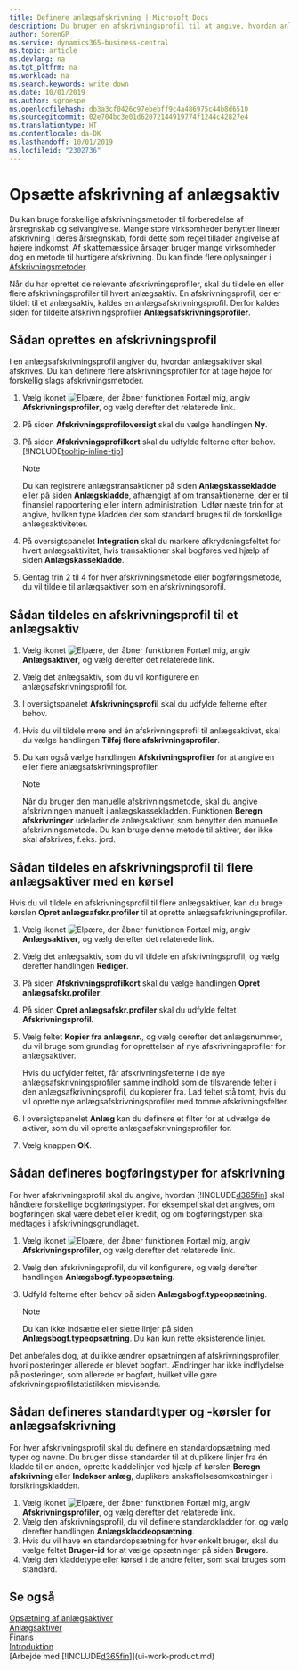 ```yaml
---
title: Definere anlægsafskrivning | Microsoft Docs
description: Du bruger en afskrivningsprofil til at angive, hvordan anlægsaktiver skal afskrives eller nedskrives.
author: SorenGP
ms.service: dynamics365-business-central
ms.topic: article
ms.devlang: na
ms.tgt_pltfrm: na
ms.workload: na
ms.search.keywords: write down
ms.date: 10/01/2019
ms.author: sgroespe
ms.openlocfilehash: db3a3cf0426c97ebebff9c4a486975c44b8d6510
ms.sourcegitcommit: 02e704bc3e01d62072144919774f1244c42827e4
ms.translationtype: HT
ms.contentlocale: da-DK
ms.lasthandoff: 10/01/2019
ms.locfileid: "2302736"
---
```

# <a name="set-up-fixed-asset-depreciation"></a>Opsætte afskrivning af anlægsaktiv
 Du kan bruge forskellige afskrivningsmetoder til forberedelse af årsregnskab og selvangivelse. Mange store virksomheder benytter lineær afskrivning i deres årsregnskab, fordi dette som regel tillader angivelse af højere indkomst. Af skattemæssige årsager bruger mange virksomheder dog en metode til hurtigere afskrivning. Du kan finde flere oplysninger i [Afskrivningsmetoder](fa-depreciation-methods.md).

 Når du har oprettet de relevante afskrivningsprofiler, skal du tildele en eller flere afskrivningsprofiler til hvert anlægsaktiv. En afskrivningsprofil, der er tildelt til et anlægsaktiv, kaldes en anlægsafskrivningsprofil. Derfor kaldes siden for tildelte afskrivningsprofiler **Anlægsafskrivningsprofiler**.

## <a name="to-create-a-depreciation-book"></a>Sådan oprettes en afskrivningsprofil
I en anlægsafskrivningsprofil angiver du, hvordan anlægsaktiver skal afskrives. Du kan definere flere afskrivningsprofiler for at tage højde for forskellig slags afskrivningsmetoder.  

1. Vælg ikonet ![Elpære, der åbner funktionen Fortæl mig](media/ui-search/search_small.png "Fortæl mig, hvad du vil foretage dig"), angiv **Afskrivningsprofiler**, og vælg derefter det relaterede link.
2. På siden **Afskrivningsprofiloversigt** skal du vælge handlingen **Ny**.
3. På siden **Afskrivningsprofilkort** skal du udfylde felterne efter behov. [!INCLUDE[tooltip-inline-tip](includes/tooltip-inline-tip_md.md)]

    > [!NOTE]  
    >   Du kan registrere anlægstransaktioner på siden **Anlægskassekladde** eller på siden **Anlægskladde**, afhængigt af om transaktionerne, der er til finansiel rapportering eller intern administration. Udfør næste trin for at angive, hvilken type kladden der som standard bruges til de forskellige anlægsaktiviteter.
4. På oversigtspanelet **Integration** skal du markere afkrydsningsfeltet for hvert anlægsaktivitet, hvis transaktioner skal bogføres ved hjælp af siden **Anlægskassekladde**.
5. Gentag trin 2 til 4 for hver afskrivningsmetode eller bogføringsmetode, du vil tildele til anlægsaktiver som en afskrivningsprofil.

## <a name="to-assign-a-depreciation-book-to-a-fixed-asset"></a>Sådan tildeles en afskrivningsprofil til et anlægsaktiv
1. Vælg ikonet ![Elpære, der åbner funktionen Fortæl mig](media/ui-search/search_small.png "Fortæl mig, hvad du vil foretage dig"), angiv **Anlægsaktiver**, og vælg derefter det relaterede link.
2. Vælg det anlægsaktiv, som du vil konfigurere en anlægsafskrivningsprofil for.
3. I oversigtspanelet **Afskrivningsprofil** skal du udfylde felterne efter behov.
4. Hvis du vil tildele mere end én afskrivningsprofil til anlægsaktivet, skal du vælge handlingen **Tilføj flere afskrivningsprofiler**.
5. Du kan også vælge handlingen **Afskrivningsprofiler** for at angive en eller flere anlægsafskrivningsprofiler.

    > [!NOTE]  
    >   Når du bruger den manuelle afskrivningsmetode, skal du angive afskrivningen manuelt i anlægskassekladden. Funktionen **Beregn afskrivninger** udelader de anlægsaktiver, som benytter den manuelle afskrivningsmetode. Du kan bruge denne metode til aktiver, der ikke skal afskrives, f.eks. jord.

## <a name="to-assign-a-depreciation-book-to-multiple-fixed-assets-with-a-batch-job"></a>Sådan tildeles en afskrivningsprofil til flere anlægsaktiver med en kørsel
Hvis du vil tildele en afskrivningsprofil til flere anlægsaktiver, kan du bruge kørslen **Opret anlægsafskr.profiler** til at oprette anlægsafskrivningsprofiler.  

1. Vælg ikonet ![Elpære, der åbner funktionen Fortæl mig](media/ui-search/search_small.png "Fortæl mig, hvad du vil foretage dig"), angiv **Anlægsaktiver**, og vælg derefter det relaterede link.
2. Vælg det anlægsaktiv, som du vil tildele en afskrivningsprofil, og vælg derefter handlingen **Rediger**.
3. På siden **Afskrivningsprofilkort** skal du vælge handlingen **Opret anlægsafskr.profiler**.
4. På siden **Opret anlægsafskr.profiler** skal du udfylde feltet **Afskrivningsprofil**.
5. Vælg feltet **Kopier fra anlægsnr.**, og vælg derefter det anlægsnummer, du vil bruge som grundlag for oprettelsen af nye afskrivningsprofiler for anlægsaktiver.

    Hvis du udfylder feltet, får afskrivningsfelterne i de nye anlægsafskrivningsprofiler samme indhold som de tilsvarende felter i den anlægsafkrivningsprofil, du kopierer fra. Lad feltet stå tomt, hvis du vil oprette nye anlægsafskrivningsprofiler med tomme afskrivningsfelter.  
6. I oversigtspanelet **Anlæg** kan du definere et filter for at udvælge de aktiver, som du vil oprette anlægsafskrivningsprofiler for.
7. Vælg knappen **OK**.

## <a name="to-set-up-depreciation-posting-types"></a>Sådan defineres bogføringstyper for afskrivning
For hver afskrivningsprofil skal du angive, hvordan [!INCLUDE[d365fin](includes/d365fin_md.md)] skal håndtere forskellige bogføringstyper. For eksempel skal det angives, om bogføringen skal være debet eller kredit, og om bogføringstypen skal medtages i afskrivningsgrundlaget.  

1. Vælg ikonet ![Elpære, der åbner funktionen Fortæl mig](media/ui-search/search_small.png "Fortæl mig, hvad du vil foretage dig"), angiv **Afskrivningsprofiler**, og vælg derefter det relaterede link.  
2. Vælg den afskrivningsprofil, du vil konfigurere, og vælg derefter handlingen **Anlægsbogf.typeopsætning**.
3. Udfyld felterne efter behov på siden **Anlægsbogf.typeopsætning**.

    > [!NOTE]  
    >   Du kan ikke indsætte eller slette linjer på siden **Anlægsbogf.typeopsætning**. Du kan kun rette eksisterende linjer.

Det anbefales dog, at du ikke ændrer opsætningen af afskrivningsprofiler, hvori posteringer allerede er blevet bogført. Ændringer har ikke indflydelse på posteringer, som allerede er bogført, hvilket ville gøre afskrivningsprofilstatistikken misvisende.

## <a name="to-set-up-default-templates-and-batches-for-fixed-asset-depreciation"></a>Sådan defineres standardtyper og -kørsler for anlægsafskrivning
For hver afskrivningsprofil skal du definere en standardopsætning med typer og navne. Du bruger disse standarder til at duplikere linjer fra én kladde til en anden, oprette kladdelinjer ved hjælp af kørslen **Beregn afskrivning** eller **Indekser anlæg**, duplikere anskaffelsesomkostninger i forsikringskladden.  

1. Vælg ikonet ![Elpære, der åbner funktionen Fortæl mig](media/ui-search/search_small.png "Fortæl mig, hvad du vil foretage dig"), angiv **Afskrivningsprofiler**, og vælg derefter det relaterede link.  
2. Vælg den afskrivningsprofil, du vil definere standardkladder for, og vælg derefter handlingen **Anlægskladdeopsætning**.  
3. Hvis du vil have en standardopsætning for hver enkelt bruger, skal du vælge feltet **Bruger-id** for at vælge opsætninger på siden **Brugere**.  
4. Vælg den kladdetype eller kørsel i de andre felter, som skal bruges som standard.  

## <a name="see-also"></a>Se også
[Opsætning af anlægsaktiver](fa-setup.md)  
[Anlægsaktiver](fa-manage.md)  
[Finans](finance.md)  
[Introduktion](product-get-started.md)  
[Arbejde med [!INCLUDE[d365fin](includes/d365fin_md.md)]](ui-work-product.md)

